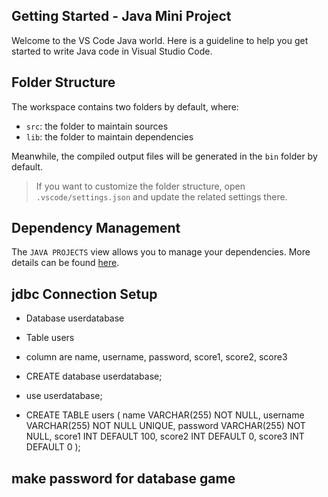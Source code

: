 ## Getting Started - Java Mini Project

Welcome to the VS Code Java world. Here is a guideline to help you get started to write Java code in Visual Studio Code.

## Folder Structure

The workspace contains two folders by default, where:

-   `src`: the folder to maintain sources
-   `lib`: the folder to maintain dependencies

Meanwhile, the compiled output files will be generated in the `bin` folder by default.

> If you want to customize the folder structure, open `.vscode/settings.json` and update the related settings there.

## Dependency Management

The `JAVA PROJECTS` view allows you to manage your dependencies. More details can be found [here](https://github.com/microsoft/vscode-java-dependency#manage-dependencies).

## jdbc Connection Setup

-   Database userdatabase
-   Table users
-   column are name, username, password, score1, score2, score3 

-   CREATE database userdatabase;
-   use userdatabase;
-   CREATE TABLE users (
    name VARCHAR(255) NOT NULL,
    username VARCHAR(255) NOT NULL UNIQUE,
    password VARCHAR(255) NOT NULL,
    score1 INT DEFAULT 100,
    score2 INT DEFAULT 0,
    score3 INT DEFAULT 0
    );

## make password for database game
